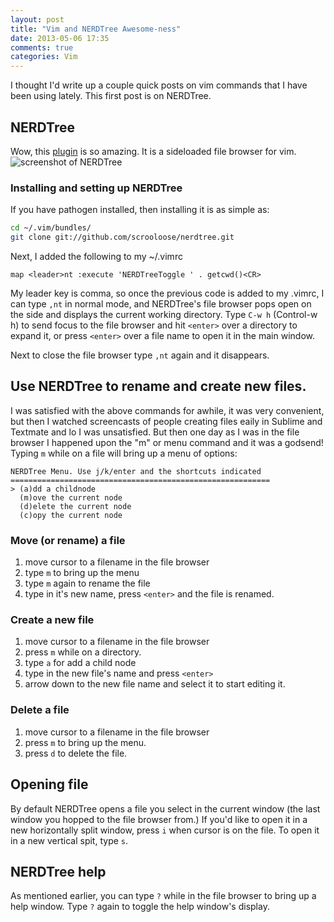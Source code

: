 ```yaml
---
layout: post
title: "Vim and NERDTree Awesome-ness"
date: 2013-05-06 17:35
comments: true
categories: Vim
---
```


I thought I'd write up a couple quick posts on vim commands that I have been using lately. This first post is on NERDTree.

## NERDTree

Wow, this [plugin](https://github.com/scrooloose/nerdtree) is so amazing. It is a sideloaded file browser for vim. 
![screenshot of NERDTree](https://lh5.googleusercontent.com/-hoztGWZNcow/UYkqmD1fg6I/AAAAAAAADmY/Wv8lSBOukkg/w1371-h771-no/Screenshot+from+2013-05-07+10%253A21%253A38.png)

### Installing and setting up NERDTree


If you have pathogen installed, then installing it is as simple as:
``` bash
cd ~/.vim/bundles/
git clone git://github.com/scrooloose/nerdtree.git
```

Next, I added the following to my ~/.vimrc
```
map <leader>nt :execute 'NERDTreeToggle ' . getcwd()<CR>
```
My leader key is comma, so once the previous code is added to my .vimrc, I can type `,nt` in normal mode, and NERDTree's file browser pops open on the side and displays the current working directory. Type `C-w h` (Control-w h) to send focus to the file browser and hit `<enter>` over a directory to expand it, or press `<enter>` over a file name to open it in the main window.

Next to close the file browser type `,nt` again and it disappears. 

## Use NERDTree to rename and create new files.

I was satisfied with the above commands for awhile, it was very convenient, but then I watched screencasts of people creating files eaily in Sublime and Textmate and lo I was unsatisfied. But then one day as I was in the file browser I happened upon the "m" or menu command and it was a godsend! Typing `m` while on a file will bring up a menu of options:
```
NERDTree Menu. Use j/k/enter and the shortcuts indicated
==========================================================
> (a)dd a childnode
  (m)ove the current node
  (d)elete the current node
  (c)opy the current node

```

### Move (or rename) a file
1. move cursor to a filename in the file browser
2. type `m` to bring up the menu
3. type `m` again to rename the file
4. type in it's new name, press `<enter>` and the file is renamed.

### Create a new file
1. move cursor to a filename in the file browser
2. press `m` while on a directory.
3. type `a` for add a child node
4. type in the new file's name and press `<enter>`
5. arrow down to the new file name and select it to start editing it.

### Delete a file
1. move cursor to a filename in the file browser
2. press `m` to bring up the menu.
3. press `d` to delete the file.

## Opening file
By default NERDTree opens a file you select in the current window (the last window you hopped to the file browser from.) If you'd like to open it in a new horizontally split window, press `i` when cursor is on the file. To open it in a new vertical spit, type `s`.

## NERDTree help
As mentioned earlier, you can type `?` while in the file browser to bring up a help window. Type `?` again to toggle the help window's display.



